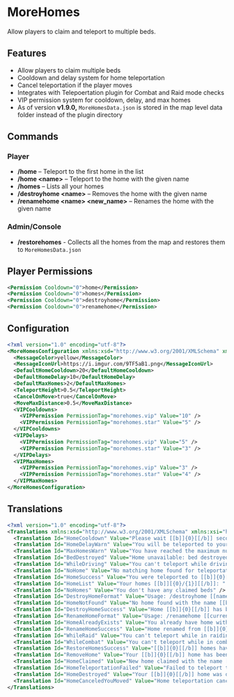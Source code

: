 # MoreHomes
Allow players to claim and teleport to multiple beds. 

## Features
* Allow players to claim multiple beds
* Cooldown and delay system for home teleportation
* Cancel teleportation if the player moves
* Integrates with Telepoertation plugin for Combat and Raid mode checks
* VIP permission system for cooldown, delay, and max homes
* As of version **v1.9.0,** `MoreHomesData.json` is stored in the map level data folder instead of the plugin directory

## Commands
### Player
* **/home** – Teleport to the first home in the list
* **/home \<name\>** – Teleport to the home with the given name
* **/homes** – Lists all your homes
* **/destroyhome \<name\>** – Removes the home with the given name
* **/renamehome \<name\> \<new_name\>** – Renames the home with the given name
### Admin/Console
* **/restorehomes** - Collects all the homes from the map and restores them to `MoreHomesData.json`

## Player Permissions
```xml
<Permission Cooldown="0">home</Permission>
<Permission Cooldown="0">homes</Permission>
<Permission Cooldown="0">destroyhome</Permission>
<Permission Cooldown="0">renamehome</Permission>
```

## Configuration
```xml
<?xml version="1.0" encoding="utf-8"?>
<MoreHomesConfiguration xmlns:xsd="http://www.w3.org/2001/XMLSchema" xmlns:xsi="http://www.w3.org/2001/XMLSchema-instance">
  <MessageColor>yellow</MessageColor>
  <MessageIconUrl>https://i.imgur.com/9TF5aB1.png</MessageIconUrl>
  <DefaultHomeCooldown>20</DefaultHomeCooldown>
  <DefaultHomeDelay>10</DefaultHomeDelay>
  <DefaultMaxHomes>2</DefaultMaxHomes>
  <TeleportHeight>0.5</TeleportHeight>
  <CancelOnMove>true</CancelOnMove>
  <MoveMaxDistance>0.5</MoveMaxDistance>
  <VIPCooldowns>
    <VIPPermission PermissionTag="morehomes.vip" Value="10" />
    <VIPPermission PermissionTag="morehomes.star" Value="5" />
  </VIPCooldowns>
  <VIPDelays>
    <VIPPermission PermissionTag="morehomes.vip" Value="5" />
    <VIPPermission PermissionTag="morehomes.star" Value="3" />
  </VIPDelays>
  <VIPMaxHomes>
    <VIPPermission PermissionTag="morehomes.vip" Value="3" />
    <VIPPermission PermissionTag="morehomes.star" Value="4" />
  </VIPMaxHomes>
</MoreHomesConfiguration>
```

## Translations
```xml
<?xml version="1.0" encoding="utf-8"?>
<Translations xmlns:xsd="http://www.w3.org/2001/XMLSchema" xmlns:xsi="http://www.w3.org/2001/XMLSchema-instance">
  <Translation Id="HomeCooldown" Value="Please wait [[b]]{0}[[/b]] seconds before using home again" />
  <Translation Id="HomeDelayWarn" Value="You will be teleported to your home [[b]]{0}[[/b]] in seconds" />
  <Translation Id="MaxHomesWarn" Value="You have reached the maximum number of beds" />
  <Translation Id="BedDestroyed" Value="Home unavailable: bed destroyed or unclaimed. Teleportation canceled" />
  <Translation Id="WhileDriving" Value="You can't teleport while driving" />
  <Translation Id="NoHome" Value="No matching home found for teleportation" />
  <Translation Id="HomeSuccess" Value="You were teleported to [[b]]{0}[[/b]] home" />
  <Translation Id="HomeList" Value="Your homes [[b]][{0}/{1}][[/b]]: " />
  <Translation Id="NoHomes" Value="You don't have any claimed beds" />
  <Translation Id="DestroyHomeFormat" Value="Usage: /destroyhome [[name]]" />
  <Translation Id="HomeNotFound" Value="No home found with the name [[b]]{0}[[/b]]" />
  <Translation Id="DestroyHomeSuccess" Value="Home [[b]]{0}[[/b]] has been removed" />
  <Translation Id="RenameHomeFormat" Value="Usage: /renamehome [[current name]] [[new name]]" />
  <Translation Id="HomeAlreadyExists" Value="You already have home with the name [[b]]{0}[[/b]]" />
  <Translation Id="RenameHomeSuccess" Value="Home renamed from [[b]]{0}[[/b]] to [[b]]{1}[[/b]]" />
  <Translation Id="WhileRaid" Value="You can't teleport while in raiding mode" />
  <Translation Id="WhileCombat" Value="You can't teleport while in combat mode" />
  <Translation Id="RestoreHomesSuccess" Value="[[b]]{0}[[/b]] homes have been restored" />
  <Translation Id="RemoveHome" Value="Your [[b]]{0}[[/b]] home has been removed" />
  <Translation Id="HomeClaimed" Value="New home claimed with the name [[b]]{0}[[/b]]" />
  <Translation Id="HomeTeleportationFailed" Value="Failed to teleport to [[b]]{0}[[/b]] home" />
  <Translation Id="HomeDestroyed" Value="Your [[b]]{0}[[/b]] home was destroyed" />
  <Translation Id="HomeCanceledYouMoved" Value="Home teleportation canceled because you moved" />
</Translations>
```
